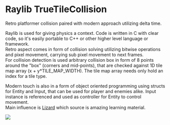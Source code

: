 # Raylib TrueTileCollision
Retro platformer collision paired with modern approach utilizing delta time.

Raylib is used for giving physics a context. Code is written in C with clear code, so it's easily portable to C++ or other higher level language or framework.    
Retro aspect comes in form of collision solving utilizing bitwise operations and pixel movement, carrying sub pixel movement to next frames.    
For collision detection is used arbitrary collision box in form of 8 points around the "box" (corners and mid-points), that are checked against 1D tile map array (x + y*TILE_MAP_WIDTH).
The tile map array needs only hold an index for a tile type.

Modern touch is also in a form of object oriented programming using structs for Entity and Input, that can be used for player and enemies alike. 
Input instance is referenced and used as controller for Entity to control movement.    
Main influence is [Lizard](https://rainwarrior.itch.io/lizard) which source is amazing learning material.

![](https://raw.githubusercontent.com/nezvers/Raylib_TrueTileCollision/main/preview.gif)
